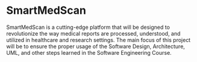 # SmartMedScan
SmartMedScan is a cutting-edge platform that will be designed to revolutionize the way medical reports are processed, understood, and utilized in healthcare and research settings. The main focus of this project will be to ensure the proper usage of the Software Design, Architecture, UML, and other steps learned in the Software Engineering Course.
